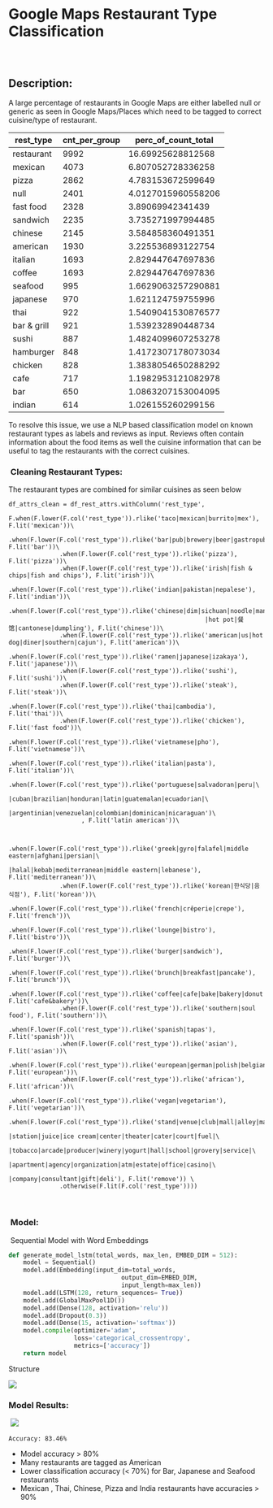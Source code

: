 Google Maps Restaurant Type Classification
==========================================

###  

Description:
------------

A large percentage of restaurants in Google Maps are either labelled null or generic as seen in Google Maps/Places which need to be tagged to correct
cuisine/type of restaurant.

| rest_type   | cnt_per_group | perc_of_count_total |
| ----------- | ------------- | ------------------- |
| restaurant  | 9992          | 16.69925628812568   |
| mexican     | 4073          | 6.807052728336258   |
| pizza       | 2862          | 4.783153672599649   |
| null        | 2401          | 4.0127015960558206  |
| fast food   | 2328          | 3.89069942341439    |
| sandwich    | 2235          | 3.735271997994485   |
| chinese     | 2145          | 3.584858360491351   |
| american    | 1930          | 3.225536893122754   |
| italian     | 1693          | 2.829447647697836   |
| coffee      | 1693          | 2.829447647697836   |
| seafood     | 995           | 1.6629063257290881  |
| japanese    | 970           | 1.621124759755996   |
| thai        | 922           | 1.5409041530876577  |
| bar & grill | 921           | 1.539232890448734   |
| sushi       | 887           | 1.4824099607253278  |
| hamburger   | 848           | 1.4172307178073034  |
| chicken     | 828           | 1.3838054650288292  |
| cafe        | 717           | 1.1982953121082978  |
| bar         | 650           | 1.0863207153004095  |
| indian      | 614           | 1.026155260299156   |

To resolve this issue, we use a NLP based classification model on known restaurant types as labels and reviews as input. Reviews often contain information about the food items as well the cuisine information that can be useful to tag the restaurants with the correct cuisines. 

###  Cleaning Restaurant Types:

The restaurant types are combined for similar cuisines as seen below

```SPARQL
df_attrs_clean = df_rest_attrs.withColumn('rest_type', 
              F.when(F.lower(F.col('rest_type')).rlike('taco|mexican|burrito|mex'), F.lit('mexican'))\
              .when(F.lower(F.col('rest_type')).rlike('bar|pub|brewery|beer|gastropub|brasserie|bistro'), F.lit('bar'))\
              .when(F.lower(F.col('rest_type')).rlike('pizza'), F.lit('pizza'))\
              .when(F.lower(F.col('rest_type')).rlike('irish|fish & chips|fish and chips'), F.lit('irish'))\
              .when(F.lower(F.col('rest_type')).rlike('indian|pakistan|nepalese'), F.lit('indian'))\
              .when(F.lower(F.col('rest_type')).rlike('chinese|dim|sichuan|noodle|mandarin|shang|hong|\
                                                      |hot pot|餐馆|cantonese|dumpling'), F.lit('chinese'))\
              .when(F.lower(F.col('rest_type')).rlike('american|us|hot dog|diner|southern|cajun'), F.lit('american'))\
              .when(F.lower(F.col('rest_type')).rlike('ramen|japanese|izakaya'), F.lit('japanese'))\
              .when(F.lower(F.col('rest_type')).rlike('sushi'), F.lit('sushi'))\
              .when(F.lower(F.col('rest_type')).rlike('steak'), F.lit('steak'))\
              .when(F.lower(F.col('rest_type')).rlike('thai|cambodia'), F.lit('thai'))\
              .when(F.lower(F.col('rest_type')).rlike('chicken'), F.lit('fast food'))\
              .when(F.lower(F.col('rest_type')).rlike('vietnamese|pho'), F.lit('vietnamese'))\
              .when(F.lower(F.col('rest_type')).rlike('italian|pasta'), F.lit('italian'))\
                                          .when(F.lower(F.col('rest_type')).rlike('portuguese|salvadoran|peru|\
                                                    |cuban|brazilian|honduran|latin|guatemalan|ecuadorian|\
                                                      |argentinian|venezuelan|colombian|dominican|nicaraguan')\
                    , F.lit('latin american'))\
                                     
              
              .when(F.lower(F.col('rest_type')).rlike('greek|gyro|falafel|middle eastern|afghani|persian|\
                                                  |halal|kebab|mediterranean|middle eastern|lebanese'), F.lit('mediterranean'))\
              .when(F.lower(F.col('rest_type')).rlike('korean|한식당|음식점'), F.lit('korean'))\
              .when(F.lower(F.col('rest_type')).rlike('french|crêperie|crepe'), F.lit('french'))\
              .when(F.lower(F.col('rest_type')).rlike('lounge|bistro'), F.lit('bistro'))\
              .when(F.lower(F.col('rest_type')).rlike('burger|sandwich'), F.lit('burger'))\
              .when(F.lower(F.col('rest_type')).rlike('brunch|breakfast|pancake'), F.lit('brunch'))\
              .when(F.lower(F.col('rest_type')).rlike('coffee|cafe|bake|bakery|donut|bagel'), F.lit('cafe&bakery'))\
              .when(F.lower(F.col('rest_type')).rlike('southern|soul food'), F.lit('southern'))\
              .when(F.lower(F.col('rest_type')).rlike('spanish|tapas'), F.lit('spanish'))\
              .when(F.lower(F.col('rest_type')).rlike('asian'), F.lit('asian'))\
              .when(F.lower(F.col('rest_type')).rlike('european|german|polish|belgian|british|swedish|irish'),   F.lit('european'))\
              .when(F.lower(F.col('rest_type')).rlike('african'), F.lit('african'))\
              .when(F.lower(F.col('rest_type')).rlike('vegan|vegetarian'), F.lit('vegetarian'))\
              .when(F.lower(F.col('rest_type')).rlike('stand|venue|club|mall|alley|market|store|association|\
                                                      |station|juice|ice cream|center|theater|cater|court|fuel|\
                                                      |tobacco|arcade|producer|winery|yogurt|hall|school|grovery|service|\
                                                      |apartment|agency|organization|atm|estate|office|casino|\
                                                      |company|consultant|gift|deli'), F.lit('remove')) \
              .otherwise(F.lit(F.col('rest_type'))))
```

 

###  Model:

 Sequential Model with Word Embeddings

```python
def generate_model_lstm(total_words, max_len, EMBED_DIM = 512):
    model = Sequential()
    model.add(Embedding(input_dim=total_words, 
                               output_dim=EMBED_DIM, 
                               input_length=max_len))
    model.add(LSTM(128, return_sequences= True))
    model.add(GlobalMaxPool1D())
    model.add(Dense(128, activation='relu'))
    model.add(Dropout(0.3))
    model.add(Dense(15, activation='softmax'))
    model.compile(optimizer='adam',
                  loss='categorical_crossentropy',
                  metrics=['accuracy'])
    return model
```

Structure

 ![](https://github.com/swami84/NLP_Text-Classification/blob/main/data/output/model_lstm.png)

### Model Results:

 ![](https://github.com/swami84/NLP_Text-Classification/blob/main/data/output/classification_heatmap_normalized.png) 

```
Accuracy: 83.46%
```



- Model accuracy > 80%
- Many restaurants are tagged as American 
- Lower classification accuracy (< 70%) for Bar, Japanese and Seafood restaurants
- Mexican , Thai, Chinese, Pizza and India restaurants have accuracies > 90%

 
